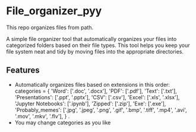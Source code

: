 # File_organizer_pyy
This repo organizes files from path.

A simple file organizer tool that automatically organizes your files into categorized folders based on their file types. This tool helps you keep your file system neat and tidy by moving files into the appropriate directories.

## Features
- Automatically organizes files based on extensions in this order:
     categories = {
    'Word': ['.doc', '.docx'],
    'PDF': ['.pdf'],
    'Text': ['.txt'],
    'Presentations': ['.ppt', '.pptx'],
    'CSV': ['.csv'],
    'Excel': ['.xls', '.xlsx'],
    'Jupyter Notebooks': ['.ipynb'],
    'Zipped': ['.zip'],
    'Exe': ['.exe'],
    'Probably_memes': ['.jpg', '.jpeg', '.png', '.gif', '.bmp', '.tiff', '.mp4', '.avi', '.mov', '.mkv', '.flv'],
}
.
- You may change categories as you like 
